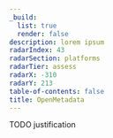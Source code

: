 ```yaml
---
_build:
  list: true
  render: false
description: lorem ipsum
radarIndex: 43
radarSection: platforms
radarTier: assess
radarX: -310
radarY: 213
table-of-contents: false
title: OpenMetadata
---
```


TODO justification
